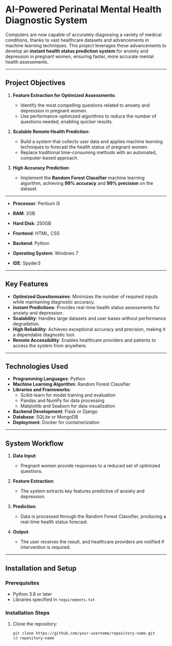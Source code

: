 # AI-Powered Perinatal Mental Health Diagnostic System  

Computers are now capable of accurately diagnosing a variety of medical conditions, thanks to vast healthcare datasets and advancements in machine learning techniques. This project leverages these advancements to develop an **instant health status prediction system** for anxiety and depression in pregnant women, ensuring faster, more accurate mental health assessments.  

---  

## **Project Objectives**  

1. **Feature Extraction for Optimized Assessments**:  
   - Identify the most compelling questions related to anxiety and depression in pregnant women.  
   - Use performance-optimized algorithms to reduce the number of questions needed, enabling quicker results.  

2. **Scalable Remote Health Prediction**:  
   - Build a system that collects user data and applies machine learning techniques to forecast the health status of pregnant women.  
   - Replace traditional time-consuming methods with an automated, computer-based approach.  

3. **High Accuracy Prediction**:  
   - Implement the **Random Forest Classifier** machine learning algorithm, achieving **99% accuracy** and **99% precision** on the dataset.  

---  

- **Processor**: Pentium i5  
- **RAM**: 2GB  
- **Hard Disk**: 250GB  



- **Frontend**: HTML, CSS  
- **Backend**: Python  
- **Operating System**: Windows 7  
- **IDE**: Spyder3  

---  

## **Key Features**  

- **Optimized Questionnaires**: Minimizes the number of required inputs while maintaining diagnostic accuracy.  
- **Instant Predictions**: Provides real-time health status assessments for anxiety and depression.  
- **Scalability**: Handles large datasets and user bases without performance degradation.  
- **High Reliability**: Achieves exceptional accuracy and precision, making it a dependable diagnostic tool.  
- **Remote Accessibility**: Enables healthcare providers and patients to access the system from anywhere.  

---  

## **Technologies Used**  

- **Programming Languages**: Python  
- **Machine Learning Algorithm**: Random Forest Classifier  
- **Libraries and Frameworks**:  
  - Scikit-learn for model training and evaluation  
  - Pandas and NumPy for data processing  
  - Matplotlib and Seaborn for data visualization  
- **Backend Development**: Flask or Django  
- **Database**: SQLite or MongoDB  
- **Deployment**: Docker for containerization  

---  

## **System Workflow**  

1. **Data Input**:  
   - Pregnant women provide responses to a reduced set of optimized questions.  

2. **Feature Extraction**:  
   - The system extracts key features predictive of anxiety and depression.  

3. **Prediction**:  
   - Data is processed through the Random Forest Classifier, producing a real-time health status forecast.  

4. **Output**:  
   - The user receives the result, and healthcare providers are notified if intervention is required.  

---  

## **Installation and Setup**  

### **Prerequisites**  
- Python 3.8 or later  
- Libraries specified in `requirements.txt`  

### **Installation Steps**  
1. Clone the repository:  
   ```bash  
   git clone https://github.com/your-username/repository-name.git  
   cd repository-name  
